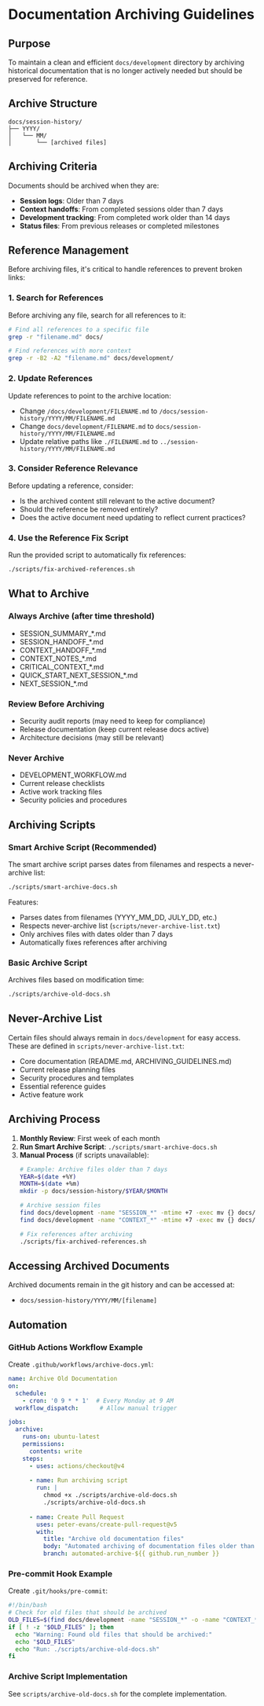 # Documentation Archiving Guidelines

## Purpose
To maintain a clean and efficient `docs/development` directory by archiving historical documentation that is no longer actively needed but should be preserved for reference.

## Archive Structure
```
docs/session-history/
├── YYYY/
│   └── MM/
│       └── [archived files]
```

## Archiving Criteria
Documents should be archived when they are:
- **Session logs**: Older than 7 days
- **Context handoffs**: From completed sessions older than 7 days  
- **Development tracking**: From completed work older than 14 days
- **Status files**: From previous releases or completed milestones

## Reference Management

Before archiving files, it's critical to handle references to prevent broken links:

### 1. Search for References
Before archiving any file, search for all references to it:
```bash
# Find all references to a specific file
grep -r "filename.md" docs/

# Find references with more context
grep -r -B2 -A2 "filename.md" docs/development/
```

### 2. Update References
Update references to point to the archive location:
- Change `/docs/development/FILENAME.md` to `/docs/session-history/YYYY/MM/FILENAME.md`
- Change `docs/development/FILENAME.md` to `docs/session-history/YYYY/MM/FILENAME.md`
- Update relative paths like `./FILENAME.md` to `../session-history/YYYY/MM/FILENAME.md`

### 3. Consider Reference Relevance
Before updating a reference, consider:
- Is the archived content still relevant to the active document?
- Should the reference be removed entirely?
- Does the active document need updating to reflect current practices?

### 4. Use the Reference Fix Script
Run the provided script to automatically fix references:
```bash
./scripts/fix-archived-references.sh
```

## What to Archive

### Always Archive (after time threshold)
- SESSION_SUMMARY_*.md
- SESSION_HANDOFF_*.md
- CONTEXT_HANDOFF_*.md
- CONTEXT_NOTES_*.md
- CRITICAL_CONTEXT_*.md
- QUICK_START_NEXT_SESSION_*.md
- NEXT_SESSION_*.md

### Review Before Archiving
- Security audit reports (may need to keep for compliance)
- Release documentation (keep current release docs active)
- Architecture decisions (may still be relevant)

### Never Archive
- DEVELOPMENT_WORKFLOW.md
- Current release checklists
- Active work tracking files
- Security policies and procedures

## Archiving Scripts

### Smart Archive Script (Recommended)
The smart archive script parses dates from filenames and respects a never-archive list:
```bash
./scripts/smart-archive-docs.sh
```

Features:
- Parses dates from filenames (YYYY_MM_DD, JULY_DD, etc.)
- Respects never-archive list (`scripts/never-archive-list.txt`)
- Only archives files with dates older than 7 days
- Automatically fixes references after archiving

### Basic Archive Script
Archives files based on modification time:
```bash
./scripts/archive-old-docs.sh
```

## Never-Archive List
Certain files should always remain in `docs/development` for easy access. These are defined in `scripts/never-archive-list.txt`:
- Core documentation (README.md, ARCHIVING_GUIDELINES.md)
- Current release planning files
- Security procedures and templates
- Essential reference guides
- Active feature work

## Archiving Process

1. **Monthly Review**: First week of each month
2. **Run Smart Archive Script**: `./scripts/smart-archive-docs.sh`
3. **Manual Process** (if scripts unavailable):
   ```bash
   # Example: Archive files older than 7 days
   YEAR=$(date +%Y)
   MONTH=$(date +%m)
   mkdir -p docs/session-history/$YEAR/$MONTH

   # Archive session files
   find docs/development -name "SESSION_*" -mtime +7 -exec mv {} docs/session-history/$YEAR/$MONTH/ \;
   find docs/development -name "CONTEXT_*" -mtime +7 -exec mv {} docs/session-history/$YEAR/$MONTH/ \;
   
   # Fix references after archiving
   ./scripts/fix-archived-references.sh
   ```

## Accessing Archived Documents
Archived documents remain in the git history and can be accessed at:
- `docs/session-history/YYYY/MM/[filename]`

## Automation

### GitHub Actions Workflow Example

Create `.github/workflows/archive-docs.yml`:
```yaml
name: Archive Old Documentation
on:
  schedule:
    - cron: '0 9 * * 1'  # Every Monday at 9 AM
  workflow_dispatch:      # Allow manual trigger

jobs:
  archive:
    runs-on: ubuntu-latest
    permissions:
      contents: write
    steps:
      - uses: actions/checkout@v4
      
      - name: Run archiving script
        run: |
          chmod +x ./scripts/archive-old-docs.sh
          ./scripts/archive-old-docs.sh
          
      - name: Create Pull Request
        uses: peter-evans/create-pull-request@v5
        with:
          title: "Archive old documentation files"
          body: "Automated archiving of documentation files older than 7 days"
          branch: automated-archive-${{ github.run_number }}
```

### Pre-commit Hook Example

Create `.git/hooks/pre-commit`:
```bash
#!/bin/bash
# Check for old files that should be archived
OLD_FILES=$(find docs/development -name "SESSION_*" -o -name "CONTEXT_*" -mtime +7 2>/dev/null)
if [ ! -z "$OLD_FILES" ]; then
  echo "Warning: Found old files that should be archived:"
  echo "$OLD_FILES"
  echo "Run: ./scripts/archive-old-docs.sh"
fi
```

### Archive Script Implementation

See `scripts/archive-old-docs.sh` for the complete implementation.